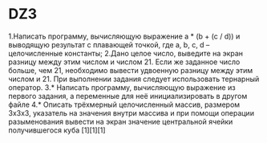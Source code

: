 # DZ3
1.Написать программу, вычисляющую выражение a * (b + (c / d)) и выводящую результат 
с плавающей точкой, где a, b, c, d – целочисленные константы;
2.Дано целое число, выведите на экран разницу между этим числом и числом 21. 
Если же заданное число больше, чем 21, необходимо вывести удвоенную разницу между 
этим числом и 21. При выполнении задания следует использовать тернарный оператор.
3.* Написать программу, вычисляющую выражение из первого задания, а переменные 
для неё инициализировать в другом файле
4.* Описать трёхмерный целочисленный массив, размером 3х3х3, указатель на значения 
внутри массива и при помощи операции разыменования вывести на экран значение центральной 
ячейки получившегося куба [1][1][1]